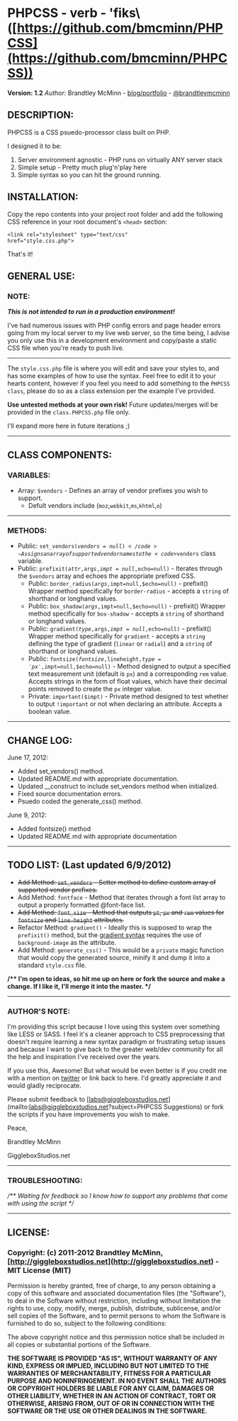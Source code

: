 # PHPCSS - verb - \'fiks\ ([https://github.com/bmcminn/PHPCSS](https://github.com/bmcminn/PHPCSS))

**Version: 1.2**
*Author:* Brandtley McMinn - [blog/portfolio](http://giggleboxstudios.net) - [@brandtleymcminn](http://twitter.com/brandtleymcminn)


## DESCRIPTION:
PHPCSS is a CSS psuedo-processor class built on PHP.

I designed it to be:

1. Server environment agnostic - PHP runs on virtually ANY server stack
2. Simple setup - Pretty much plug'n'play here
3. Simple syntax so you can hit the ground running.


## INSTALLATION:

Copy the repo contents into your project root folder and add the following CSS reference in your root document's <code>&lt;head&gt;</code> section:

<code>&lt;link rel="stylesheet" type="text/css" href="style.css.php"&gt;</code>

That's it!


## GENERAL USE:
### NOTE:

__*This is not intended to run in a production environment!*__

I've had numerous issues with PHP config errors and page header errors going from my local server to my live web server, so the time being, I advise you only use this in a development environment and copy/paste a static CSS file when you're ready to push live.

- - -

The <code>style.css.php</code> file is where you will edit and save your styles to, and has some examples of how to use the syntax. Feel free to edit it to your hearts content, however if you feel you need to add something to the <code>PHPCSS class</code>, please do so as a class extension per the example I've provided.

__Use untested methods at your own risk!__ Future updates/merges will be provided in the <code>class.PHPCSS.php</code> file only.

I'll expand more here in future iterations ;)

- - -


## CLASS COMPONENTS:
### VARIABLES:

* Array: <code>$vendors</code> - Defines an array of vendor prefixes you wish to support.
  * Defult vendors include (<code>moz</code>,<code>webkit</code>,<code>ms</code>,<code>khtml</code>,<code>o</code>)

- - -


### METHODS:

* Public: <code>set_vendors($vendors=null)</code> - Assigns an array of supported vendor names to the <code>$vendors</code> class variable.
* Public: <code>prefixit($attr,$args,$impt=null,$echo=null)</code> - Iterates through the <code>$vendors</code> array and echoes the appropriate prefixed CSS.
  * Public: <code>border_radius($args,$impt=null,$echo=null)</code> - prefixit() Wrapper method specifically for <code>border-radius</code> - accepts a <code>string</code> of shorthand or longhand values.
  * Public: <code>box_shadow($args,$impt=null,$echo=null)</code> - prefixit() Wrapper method specifically for <code>box-shadow</code> - accepts a <code>string</code> of shorthand or longhand values.
  * Public: <code>gradient($type,$args,$impt=null,$echo=null)</code> - prefixit() Wrapper method specifically for <code>gradient</code> - accepts a <code>string</code> defining the type of gradient (<code>linear</code> or <code>radial</code>) and a <code>string</code> of shorthand or longhand values.
  * Public: <code>fontsize($fontsize,$lineheight,$type='px',$impt=null,$echo=null)</code> - Method designed to output a specified text measurement unit (default is <code>px</code>) and a corresponding <code>rem</code> value. Accepts strings in the form of float values, which have their decimal points removed to create the <code>px</code> integer value.
  * Private: <code>important($impt)</code> - Private method designed to test whether to output <code>!important</code> or not when declaring an attribute. Accepts a boolean value.

- - -


## CHANGE LOG:

June 17, 2012:

 * Added set_vendors() method.
 * Updated README.md with appropriate documentation.
 * Updated __construct to include set_vendors method when initialized.
 * Fixed source documentation errors.
 * Psuedo coded the generate_css() method.

June 9, 2012:

 * Added fontsize() method
 * Updated README.md with appropriate documentation

- - -


## TODO LIST: (Last updated 6/9/2012)

* ~~Add Method: <code>set_vendors</code> - Setter method to define custom array of supported vendor prefixes.~~
* Add Method: <code>fontface</code> - Method that iterates through a font list array to output a properly formatted @font-face list.
* ~~Add Method: <code>font_size</code> - Method that outputs <code>pt</code>, <code>px</code> and <code>rem</code> values for <code>fontsize</code> and <code>line-height</code> attributes.~~
* Refactor Method: <code>gradient()</code> - Ideally this is supposed to wrap the <code>prefixit()</code> method, but the [gradient syntax](https://developer.mozilla.org/en/CSS/linear-gradient) requires the use of <code>background-image</code> as the attribute.
* Add Method: <code>generate_css()</code> - This would be a <code>private</code> magic function that would copy the generated source, minify it and dump it into a standard <code>style.css</code> file.

__/** I'm open to ideas, so hit me up on here or fork the source and make a change. If I like it, I'll merge it into the master. */__

- - -


### AUTHOR'S NOTE:

I'm providing this script because I love using this system over something like LESS or SASS. I feel it's a cleaner approach to CSS preprocessing that doesn't require learning a new syntax paradigm or frustrating setup issues and because I want to give back to the greater web/dev community for all the help and inspiration I've received over the years.

If you use this, Awesome! But what would be even better is if you credit me with a mention on [twitter](http://twitter.com/brandtleymcminn) or link back to here. I'd greatly appreciate it and would gladly reciprocate.

Please submit feedback to [labs@giggleboxstudios.net](mailto:labs@giggleboxstudios.net?subject=PHPCSS Suggestions) or fork the scripts if you have improvements you wish to make.

Peace,

Brandtley McMinn

GiggleboxStudios.net

- - -


### TROUBLESHOOTING:
_/** Waiting for feedback so I know how to support any problems that come with using the script */_

- - -


## LICENSE:

### Copyright: (c) 2011-2012 Brandtley McMinn, [http://giggleboxstudios.net](http://giggleboxstudios.net) - MIT License (MIT)

Permission is hereby granted, free of charge, to any person obtaining a copy of this software and associated documentation files (the "Software"), to deal in the Software without restriction, including without limitation the rights to use, copy, modify, merge, publish, distribute, sublicense, and/or sell copies of the Software, and to permit persons to whom the Software is furnished to do so, subject to the following conditions:

The above copyright notice and this permission notice shall be included in all copies or substantial portions of the Software.

__THE SOFTWARE IS PROVIDED "AS IS", WITHOUT WARRANTY OF ANY KIND, EXPRESS OR IMPLIED, INCLUDING BUT NOT LIMITED TO THE WARRANTIES OF MERCHANTABILITY, FITNESS FOR A PARTICULAR PURPOSE AND NONINFRINGEMENT. IN NO EVENT SHALL THE AUTHORS OR COPYRIGHT HOLDERS BE LIABLE FOR ANY CLAIM, DAMAGES OR OTHER LIABILITY, WHETHER IN AN ACTION OF CONTRACT, TORT OR OTHERWISE, ARISING FROM, OUT OF OR IN CONNECTION WITH THE SOFTWARE OR THE USE OR OTHER DEALINGS IN THE SOFTWARE.__

